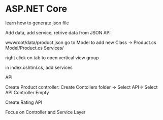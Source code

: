 # ASP.NET Core

learn how to generate json file

Add data, add service, retrive data from JSON API

wwwroot/data/product.json
go to Model to add new Class -> Product.cs
Model/Product.cs
Services/

right click on tab to open vertical view group

in index.cshtml.cs, add services


API

Create Product controller: Create Contollers folder -> Select API-> Select API Controller Empty

Create Rating API

Focus on Controller and Service Layer

